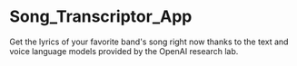 # Song_Transcriptor_App
Get the lyrics of your favorite band's song right now thanks to the text and voice language models provided by the OpenAI research lab.

